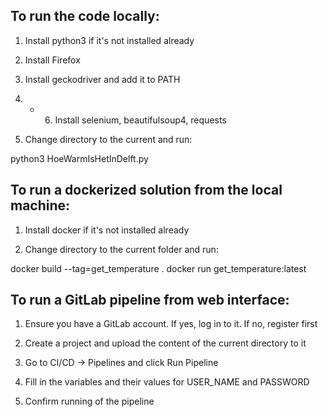## To run the code locally:

1. Install python3 if it's not installed already

2. Install Firefox

3. Install geckodriver and add it to PATH

4. - 6. Install selenium, beautifulsoup4, requests

7. Change directory to the current and run:

python3 HoeWarmIsHetInDelft.py


## To run a dockerized solution from the local machine:

1. Install docker if it's not installed already

2. Change directory to the current folder and run:

docker build --tag=get_temperature .
docker run get_temperature:latest


## To run a GitLab pipeline from web interface:

1. Ensure you have a GitLab account. If yes, log in to it. If no, register first

2. Create a project and upload the content of the current directory to it

3. Go to CI/CD -> Pipelines and click Run Pipeline

4. Fill in the variables and their values for USER_NAME and PASSWORD

5. Confirm running of the pipeline
